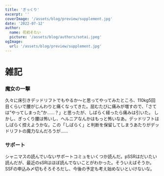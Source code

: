 ```yaml
---
title: 'ぎっくり'
excerpt: ''
coverImage: '/assets/blog/preview/supplement.jpg'
date: '2022-07-12'
author:
  name: 花初そたい
  picture: '/assets/blog/authors/sotai.jpeg'
ogImage:
  url: '/assets/blog/preview/supplement.jpg'
---
```

# 雑記

### 魔女の一撃
久々に床引きデッドリフトでもやるか～と思ってやってみたところ、110kg5回目くらいで腰がじんわりと痛くなってきた。屈むたびに痛みが増すので、「さては”やってしまった”か……？」と思ったが、しばらく経ったら痛みは引いた。
しかし、ぎっくり腰は怖いし、ヘルニアなんかはもっと怖いなあ。デッドリフトはしばらく控えようかな。この「しばらく」と判断を保留してしまうあたりがデッドリフトの魔力なんだろうが……

### サポート
シャニマスの読んでいないサポートコミュをいくつか読んだ。pSSRはだいたい読んだが、最近のsSRはほぼ読んでないことがわかった。そういえばそうか。
SSFの申込み〆切もそろそろだし、今後の予定も考え始めないといけないな。

